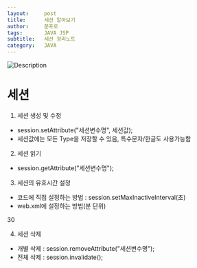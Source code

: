 ```yaml
---
layout:     post
title:      세션 알아보기
author:     쭌프로
tags:       JAVA JSP
subtitle:   세션 정리노트
category:   JAVA
---
```


<!-- Start Writing Below in Markdown -->

![Description](https://alalstjr.github.io/jjunpro.github.io/img/java_bg.png)

# 세션

1. 세션 생성 및 수정
  - session.setAttribute("세션변수명", 세션값);
  - 세션값에는 모든 Type을 저장할 수 있음, 특수문자/한글도 사용가능함
  
2. 세션 읽기
  - session.getAttribute("세션변수명");
  
3. 세션의 유효시간 설정
  - 코드에 직접 설정하는 방법 : session.setMaxInactiveInterval(초)
  - web.xml에 설정하는 방법(분 단위)
  <session-config>
    <session-timeout>30</session-timeout>
  </session-config>
  
4. 세션 삭제
  - 개별 삭제 : session.removeAttribute("세션변수명");
  - 전체 삭제 : session.invalidate();
  
